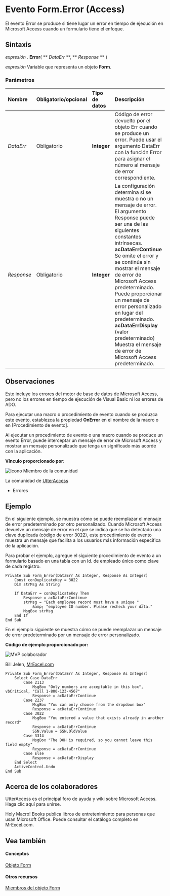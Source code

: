 
# Evento Form.Error (Access)

El evento Error se produce si tiene lugar un error en tiempo de ejecución en Microsoft Access cuando un formulario tiene el enfoque.
 


## Sintaxis

 *expresión*  . **Error**( ** *DataErr* **, ** *Response* ** )
 

 
 *expresión*  Variable que representa un objeto **Form**.
 

 

### Parámetros



|**Nombre**|**Obligatorio/opcional**|**Tipo de datos**|**Descripción**|
|:-----|:-----|:-----|:-----|
| _DataErr_|Obligatorio|**Integer**|Código de error devuelto por el objeto Err cuando se produce un error. Puede usar el argumento DataErr con la función Error para asignar el número al mensaje de error correspondiente.|
| _Response_|Obligatorio|**Integer**| La configuración determina si se muestra o no un mensaje de error. El argumento Response puede ser una de las siguientes constantes intrínsecas. **acDataErrContinue** Se omite el error y se continúa sin mostrar el mensaje de error de Microsoft Access predeterminado. Puede proporcionar un mensaje de error personalizado en lugar del predeterminado. **acDataErrDisplay** (valor predeterminado) Muestra el mensaje de error de Microsoft Access predeterminado.|

## Observaciones

Esto incluye los errores del motor de base de datos de Microsoft Access, pero no los errores en tiempo de ejecución de Visual Basic ni los errores de ADO.
 

 
Para ejecutar una macro o procedimiento de evento cuando se produzca este evento, establezca la propiedad  **OnError** en el nombre de la macro o en [Procedimiento de evento].
 

 
Al ejecutar un procedimiento de evento o una macro cuando se produce un evento Error, puede interceptar un mensaje de error de Microsoft Access y mostrar un mensaje personalizado que tenga un significado más acorde con la aplicación.
 

 
 **Vínculo proporcionado por:**
 
![Icono Miembro de la comunidad](images/8b9774c4-6c97-470e-b3a2-56d8f786444c.png)
 
 La comunidad de [UtterAccess](http://www.utteraccess.com)
 

 

- Errores
    
 

## Ejemplo

En el siguiente ejemplo, se muestra cómo se puede reemplazar el mensaje de error predeterminado por otro personalizado. Cuando Microsoft Access devuelve un mensaje de error en el que se indica que se ha detectado una clave duplicada (código de error 3022), este procedimiento de evento muestra un mensaje que facilita a los usuarios más información específica de la aplicación.
 

 
Para probar el ejemplo, agregue el siguiente procedimiento de evento a un formulario basado en una tabla con un Id. de empleado único como clave de cada registro.
 

 



```
Private Sub Form_Error(DataErr As Integer, Response As Integer) 
    Const conDuplicateKey = 3022 
    Dim strMsg As String 
 
    If DataErr = conDuplicateKey Then 
        Response = acDataErrContinue 
        strMsg = "Each employee record must have a unique " _ 
            &amp; "employee ID number. Please recheck your data." 
        MsgBox strMsg 
    End If 
End Sub
```


 

 

 
En el ejemplo siguiente se muestra cómo se puede reemplazar un mensaje de error predeterminado por un mensaje de error personalizado.
 

 
 **Código de ejemplo proporcionado por:**
 
![MVP colaborador](images/odc_OfficeTA_33px_MVPContrib.jpg)
 
 Bill Jelen, [MrExcel.com](http://www.mrexcel.com/)
 

 



```
Private Sub Form_Error(DataErr As Integer, Response As Integer)
    Select Case DataErr
        Case 2113
            MsgBox "Only numbers are acceptable in this box", vbCritical, "Call 1-800-123-4567"
            Response = acDataErrContinue
        Case 2237
            MsgBox "You can only choose from the dropdown box"
            Response = acDataErrContinue
        Case 3022
            MsgBox "You entered a value that exists already in another record"
            Response = acDataErrContinue
            SSN.Value = SSN.OldValue
        Case 3314
            MsgBox "The DOH is required, so you cannot leave this field empty"
            Response = acDataErrContinue
        Case Else
            Response = acDataErrDisplay
    End Select
    ActiveControl.Undo
End Sub
```


## Acerca de los colaboradores
<a name="AboutContributors"> </a>

UtterAccess es el principal foro de ayuda y wiki sobre Microsoft Access. Haga clic aquí para unirse.
 

 
Holy Macro! Books publica libros de entretenimiento para personas que usan Microsoft Office. Puede consultar el catálogo completo en MrExcel.com.
 

 

## Vea también
<a name="AboutContributors"> </a>


#### Conceptos


 
 [Objeto Form](72ef9219-142b-b690-b696-3eba9a5d4522.md)
#### Otros recursos


 
 [Miembros del objeto Form](e1976b58-28ca-8f76-cdf3-6732cb06ce6c.md)